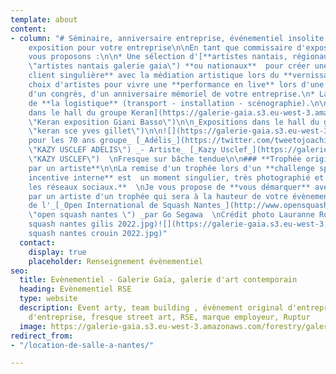 ```yaml
---
template: about
content:
- column: "# Séminaire, anniversaire entreprise, événementiel insolite \n\n### Une
    exposition pour votre entreprise\n\nEn tant que commissaire d'exposition nous
    vous proposons :\n\n* Une sélection d'[**artistes nantais, régionaux**](https://galeriegaia.fr/catalogue/
    \"artistes nantais galerie gaia\") **ou nationaux**  pour créer une **expérience
    client singulière** avec la médiation artistique lors du **vernissage.**\n* Un
    choix d'artistes pour vivre une **performance en live** lors d'une soirée privée,
    d'un congrès, d'un anniversaire mémoriel de votre entreprise.\n* La prise en charge
    de **la logistique** (transport - installation - scénographie).\n\n![Exposition
    dans le hall du groupe Keran](https://galerie-gaia.s3.eu-west-3.amazonaws.com/forestry/galeriegaia@keran@basso.jpg
    \"Keran exposition Giani Basso\")\n\n_Expositions dans le hall du groupe_ [_Keran_](https://groupe-keran.com/groupe/fr
    \"keran sce yves gillet\")\n\n![](https://galerie-gaia.s3.eu-west-3.amazonaws.com/forestry/IMG_2015.JPG)\n\n_Évènementiel
    pour les 70 ans groupe_ [_Adélis_](https://twitter.com/tweetojoachim/status/935828642130747392
    \"KAZY USCLEF ADELIS\") _- Artiste_ [_Kazy Usclef_](https://galeriegaia.fr/artists/kazy-usclef/
    \"KAZY USCLEF\")  \nFresque sur bâche tendue\n\n### **Trophée original réalisé
    par un artiste**\n\nLa remise d'un trophée lors d'un **challenge sportif, une
    incentive interne** est  un moment singulier, très photographié et **diffusé sur
    les réseaux sociaux.**  \nJe vous propose de **vous démarquer** avec à la réalisation
    par un artiste d'un trophée qui sera à la hauteur de votre évènement.\n\n_Trophée
    de l'_[_Open International de Squash Nantes_](http://www.opensquashnantes.fr/
    \"open squash nantes \") _par Go Segawa  \nCrédit photo Lauranne Rochais_\n\n![](https://galerie-gaia.s3.eu-west-3.amazonaws.com/forestry/open
    squash nantes gilis 2022.jpg)![](https://galerie-gaia.s3.eu-west-3.amazonaws.com/forestry/open
    squash nantes crouin 2022.jpg)"
  contact:
    display: true
    placeholder: Renseignement évènementiel
seo:
  title: Evènementiel - Galerie Gaïa, galerie d'art contemporain
  heading: Evènementiel RSE
  type: website
  description: Event arty, team building , évènement original d'entreprise, anniversaire
    d'entreprise, fresque street art, RSE, marque employeur, Ruptur
  image: https://galerie-gaia.s3.eu-west-3.amazonaws.com/forestry/galeriegaia@nathalieperie-teambuilding-1.jpg
redirect_from:
- "/location-de-salle-a-nantes/"

---
```

